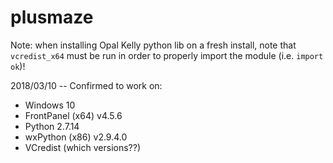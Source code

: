 plusmaze
========

Note: when installing Opal Kelly python lib on a fresh install, note that `vcredist_x64` must be run in order to properly import the module (i.e. `import ok`)!

2018/03/10 -- Confirmed to work on:
- Windows 10
- FrontPanel (x64) v4.5.6
- Python 2.7.14
- wxPython (x86) v2.9.4.0
- VCredist (which versions??)
